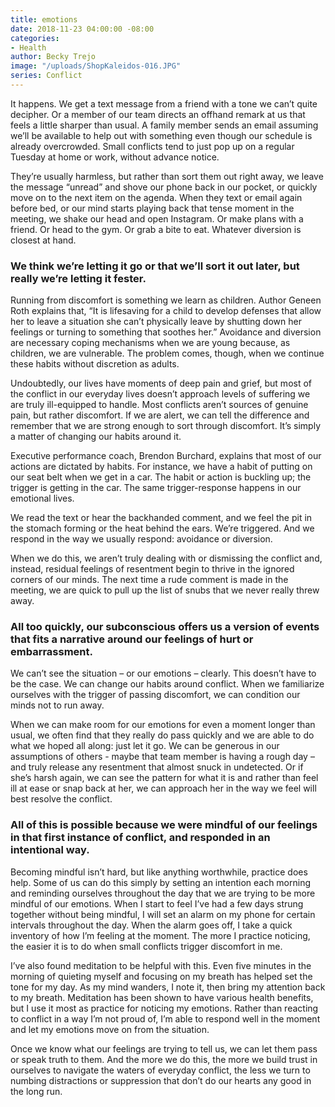 ```yaml
---
title: emotions
date: 2018-11-23 04:00:00 -08:00
categories:
- Health
author: Becky Trejo
image: "/uploads/ShopKaleidos-016.JPG"
series: Conflict
---
```


It happens. We get a text message from a friend with a tone we can’t quite decipher. Or a member of our team directs an offhand remark at us that feels a little sharper than usual. A family member sends an email assuming we’ll be available to help out with something even though our schedule is already overcrowded. Small conflicts tend to just pop up on a regular Tuesday at home or work, without advance notice.

They’re usually harmless, but rather than sort them out right away, we leave the message “unread” and shove our phone back in our pocket, or quickly move on to the next item on the agenda. When they text or email again before bed, or our mind starts playing back that tense moment in the meeting, we shake our head and open Instagram. Or make plans with a friend. Or head to the gym. Or grab a bite to eat. Whatever diversion is closest at hand. 

### We think we’re letting it go or that we’ll sort it out later, but really we’re letting it fester.

Running from discomfort is something we learn as children. Author Geneen Roth explains that, “It is lifesaving for a child to develop defenses that allow her to leave a situation she can’t physically leave by shutting down her feelings or turning to something that soothes her.” Avoidance and diversion are necessary coping mechanisms when we are young because, as children, we are vulnerable. The problem comes, though, when we continue these habits without discretion as adults.

Undoubtedly, our lives have moments of deep pain and grief, but most of the conflict in our everyday lives doesn’t approach levels of suffering we are truly ill-equipped to handle. Most conflicts aren’t sources of genuine pain, but rather discomfort. If we are alert, we can tell the difference and remember that we are strong enough to sort through discomfort. It’s simply a matter of changing our habits around it.

Executive performance coach, Brendon Burchard, explains that most of our actions are dictated by habits. For instance, we have a habit of putting on our seat belt when we get in a car. The habit or action is buckling up; the trigger is getting in the car. The same trigger-response happens in our emotional lives.

We read the text or hear the backhanded comment, and we feel the pit in the stomach forming or the heat behind the ears. We’re triggered. And we respond in the way we usually respond: avoidance or diversion.

When we do this, we aren’t truly dealing with or dismissing the conflict and, instead, residual feelings of resentment begin to thrive in the ignored corners of our minds. The next time a rude comment is made in the meeting, we are quick to pull up the list of snubs that we never really threw away. 

### All too quickly, our subconscious offers us a version of events that fits a narrative around our feelings of hurt or embarrassment. 

We can’t see the situation – or our emotions – clearly. This doesn’t have to be the case. We can change our habits around conflict. When we familiarize ourselves with the trigger of passing discomfort, we can condition our minds not to run away.

When we can make room for our emotions for even a moment longer than usual, we often find that they really do pass quickly and we are able to do what we hoped all along: just let it go. We can be generous in our assumptions of others - maybe that team member is having a rough day – and truly release any resentment that almost snuck in undetected. Or if she’s harsh again, we can see the pattern for what it is and rather than feel ill at ease or snap back at her, we can approach her in the way we feel will best resolve the conflict.

### All of this is possible because we were mindful of our feelings in that first instance of conflict, and responded in an intentional way.

Becoming mindful isn’t hard, but like anything worthwhile, practice does help. Some of us can do this simply by setting an intention each morning and reminding ourselves throughout the day that we are trying to be more mindful of our emotions. When I start to feel I’ve had a few days strung together without being mindful, I will set an alarm on my phone for certain intervals throughout the day. When the alarm goes off, I take a quick inventory of how I’m feeling at the moment. The more I practice noticing, the easier it is to do when small conflicts trigger discomfort in me.

I’ve also found meditation to be helpful with this. Even five minutes in the morning of quieting myself and focusing on my breath has helped set the tone for my day. As my mind wanders, I note it, then bring my attention back to my breath. Meditation has been shown to have various health benefits, but I use it most as practice for noticing my emotions. Rather than reacting to conflict in a way I’m not proud of, I’m able to respond well in the moment and let my emotions move on from the situation.

Once we know what our feelings are trying to tell us, we can let them pass or speak truth to them. And the more we do this, the more we build trust in ourselves to navigate the waters of everyday conflict, the less we turn to numbing distractions or suppression that don’t do our hearts any good in the long run.
